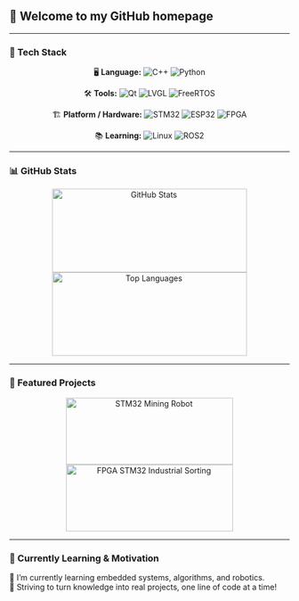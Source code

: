 ## 👋 Welcome to my GitHub homepage

---

### 🌱 Tech Stack

<p align="center">
  <!-- Language -->
  🖥️ <strong>Language:</strong>
  <img src="https://img.shields.io/badge/language-C/C++-blue" alt="C++"/>
  <img src="https://img.shields.io/badge/language-Python-blue" alt="Python"/>
</p>

<p align="center">
  <!-- Tools -->
  🛠️ <strong>Tools:</strong>
  <img src="https://img.shields.io/badge/tools-Qt-yellow" alt="Qt"/>
  <img src="https://img.shields.io/badge/tools-LVGL-yellow" alt="LVGL"/>
  <img src="https://img.shields.io/badge/tools-FreeRTOS-yellow" alt="FreeRTOS"/>
</p>

<p align="center">
  <!-- Platform / Hardware -->
  🏗️ <strong>Platform / Hardware:</strong>
  <img src="https://img.shields.io/badge/platform-STM32-green" alt="STM32"/>
  <img src="https://img.shields.io/badge/platform-ESP32-green" alt="ESP32"/>
  <img src="https://img.shields.io/badge/platform-FPGA-green" alt="FPGA"/>
</p>

<p align="center">
  <!-- Learning -->
  📚 <strong>Learning:</strong>
  <img src="https://img.shields.io/badge/learning-Linux-pink" alt="Linux"/>
  <img src="https://img.shields.io/badge/learning-ROS2-pink" alt="ROS2"/>
</p>

---

### 📊 GitHub Stats

<p align="center">
  <a href="https://github.com/Zyf-de-github">
    <img src="https://github-readme-stats.vercel.app/api?username=Zyf-de-github&show_icons=true&theme=radical&hide_border=true" 
         alt="GitHub Stats" width="350" height="150"/>
  </a>
  <a href="https://github.com/Zyf-de-github">
    <img src="https://github-stats.ubrong.com/api/top-langs/?username=Zyf-de-github&layout=compact&theme=radical&exclude_repo=h750_lvgl_yizhi,stm32-Mining-Robot,fpga-stm32-Industrial-Sorting" 
         alt="Top Languages" width="350" height="150"/>
  </a>
</p>

---

### 📌 Featured Projects

<p align="center">
  <a href="https://github.com/Zyf-de-github/stm32-Mining-Robot">
    <img src="https://github-readme-stats.vercel.app/api/pin/?username=Zyf-de-github&theme=radical&repo=stm32-Mining-Robot" 
         alt="STM32 Mining Robot" width="300" height="120"/>
  </a>
  <a href="https://github.com/Zyf-de-github/fpga-stm32-Industrial-Sorting">
    <img src="https://github-readme-stats.vercel.app/api/pin/?username=Zyf-de-github&theme=radical&repo=fpga-stm32-Industrial-Sorting" 
         alt="FPGA STM32 Industrial Sorting" width="300" height="120"/>
  </a>
</p>

---

### 🌱 Currently Learning & Motivation

🌱 I’m currently learning embedded systems, algorithms, and robotics.  
🚀 Striving to turn knowledge into real projects, one line of code at a time!


<!-- [![Anurag's GitHub stats](https://github-readme-stats.vercel.app/api?username=Zyf-de-github&show_icons=true&theme=merko)](https://github.com/Zyf-de-github)

[![Top Langs](https://github-stats.ubrong.com/api/top-langs/?username=Zyf-de-github&layout=compact&theme=merko&exclude_repo=h750_lvgl_yizhi,stm32-Mining-Robot,fpga-stm32-Industrial-Sorting)](https://github.com/Zyf-de-github)




[![Readme Card](https://github-readme-stats.vercel.app/api/pin/?username=Zyf-de-github&theme=merko&repo=stm32-Mining-Robot)](https://github.com/Zyf-de-github/stm32-Mining-Robot)
[![Readme Card](https://github-readme-stats.vercel.app/api/pin/?username=Zyf-de-github&theme=merko&repo=fpga-stm32-Industrial-Sorting)](https://github.com/Zyf-de-github/fpga-stm32-Industrial-Sorting) -->




<!--
**Zyf-de-github/Zyf-de-github** is a ✨ _special_ ✨ repository because its `README.md` (this file) appears on your GitHub profile.

Here are some ideas to get you started:

- 🔭 I’m currently working on ...
- 🌱 I’m currently learning ...
- 👯 I’m looking to collaborate on ...
- 🤔 I’m looking for help with ...
- 💬 Ask me about ...
- 📫 How to reach me: ...
- 😄 Pronouns: ...
- ⚡ Fun fact: ...
-->
